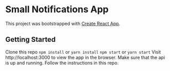 # Small Notifications App

This project was bootstrapped with [Create React App](https://github.com/facebook/create-react-app).

## Getting Started

Clone this repo
`npm install` or `yarn install`
`npm start` or `yarn start`
Visit http://localhost:3000 to view the app in the browser.
Make sure that the api is up and running. Follow the instructions in this repo.
